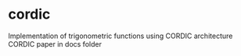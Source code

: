# cordic
Implementation of trigonometric functions using CORDIC architecture
CORDIC paper in docs folder